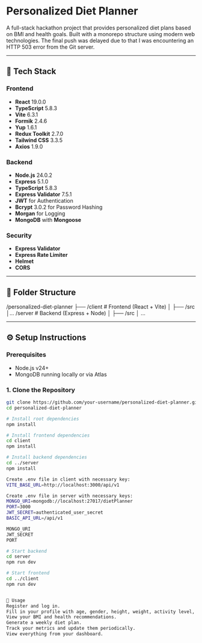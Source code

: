 # Personalized Diet Planner

A full-stack hackathon project that provides personalized diet plans based on BMI and health goals. Built with a monorepo structure using modern web technologies. The final push was delayed due to that I was encountering an HTTP 503 error from the Git server.

---

## 🚀 Tech Stack

### Frontend
- **React** 19.0.0
- **TypeScript** 5.8.3
- **Vite** 6.3.1
- **Formik** 2.4.6
- **Yup** 1.6.1
- **Redux Toolkit** 2.7.0
- **Tailwind CSS** 3.3.5
- **Axios** 1.9.0

### Backend
- **Node.js** 24.0.2
- **Express** 5.1.0
- **TypeScript** 5.8.3
- **Express Validator** 7.5.1
- **JWT** for Authentication
- **Bcrypt** 3.0.2 for Password Hashing
- **Morgan** for Logging
- **MongoDB** with **Mongoose**

### Security
- **Express Validator**
- **Express Rate Limiter**
- **Helmet**
- **CORS**

---

## 📁 Folder Structure
/personalized-diet-planner 
├── /client # Frontend (React + Vite) │ ├── /src │...
/server # Backend (Express + Node) │ ├── /src │ ...


---

## ⚙️ Setup Instructions

### Prerequisites
- Node.js v24+
- MongoDB running locally or via Atlas

### 1. Clone the Repository
```bash
git clone https://github.com/your-username/personalized-diet-planner.git
cd personalized-diet-planner

# Install root dependencies
npm install

# Install frontend dependencies
cd client
npm install

# Install backend dependencies
cd ../server
npm install

Create .env file in client with necessary key:
VITE_BASE_URL=http://localhost:3000/api/v1

Create .env file in server with necessary keys:
MONGO_URI=mongodb://localhost:27017/dietPlanner
PORT=3000
JWT_SECRET=authenticated_user_secret
BASIC_API_URL=/api/v1

MONGO_URI
JWT_SECRET
PORT

# Start backend
cd server
npm run dev

# Start frontend
cd ../client
npm run dev


🧪 Usage
Register and log in.
Fill in your profile with age, gender, height, weight, activity level, and dietary preferences.
View your BMI and health recommendations.
Generate a weekly diet plan.
Track your metrics and update them periodically.
View everything from your dashboard.

